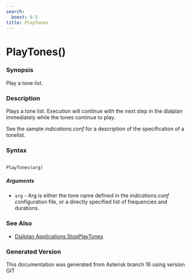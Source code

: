 ```yaml
---
search:
  boost: 0.5
title: PlayTones
---
```


# PlayTones()

### Synopsis

Play a tone list.

### Description

Plays a tone list. Execution will continue with the next step in the dialplan immediately while the tones continue to play.<br>

See the sample *indications.conf* for a description of the specification of a tonelist.<br>


### Syntax


```

PlayTones(arg)
```
##### Arguments


* `arg` - Arg is either the tone name defined in the *indications.conf* configuration file, or a directly specified list of frequencies and durations.<br>

### See Also

* [Dialplan Applications StopPlayTones](/Asterisk_16_Documentation/API_Documentation/Dialplan_Applications/StopPlayTones)


### Generated Version

This documentation was generated from Asterisk branch 16 using version GIT 